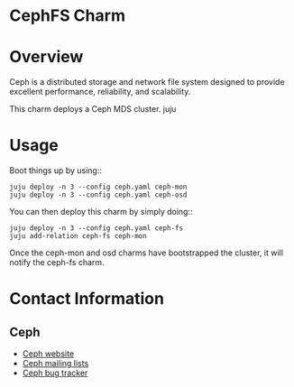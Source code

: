 # CephFS Charm

# Overview

Ceph is a distributed storage and network file system designed to provide
excellent performance, reliability, and scalability.

This charm deploys a Ceph MDS cluster.
juju

Usage
=====
       
Boot things up by using::

    juju deploy -n 3 --config ceph.yaml ceph-mon
    juju deploy -n 3 --config ceph.yaml ceph-osd
    
You can then deploy this charm by simply doing::

    juju deploy -n 3 --config ceph.yaml ceph-fs
    juju add-relation ceph-fs ceph-mon
    
Once the ceph-mon and osd charms have bootstrapped the cluster, it will notify the ceph-fs charm.

Contact Information
===================

## Ceph

- [Ceph website](http://ceph.com)
- [Ceph mailing lists](http://ceph.com/resources/mailing-list-irc/)
- [Ceph bug tracker](http://tracker.ceph.com/projects/ceph)